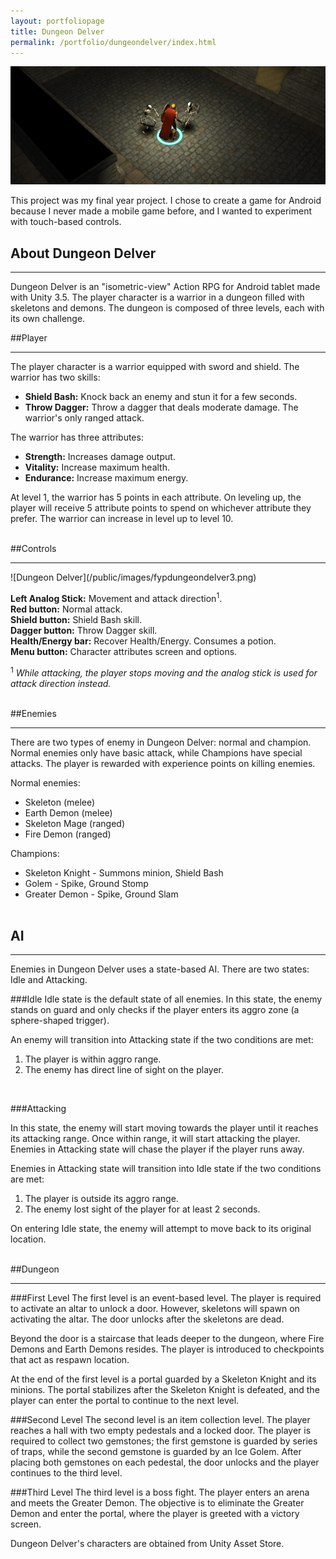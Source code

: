 ```yaml
---
layout: portfoliopage
title: Dungeon Delver
permalink: /portfolio/dungeondelver/index.html
---
```


![Dungeon Delver](/public/images/fypdungeondelver2.png)

<p class="message">
This project was my final year project. I chose to create a game for Android because I never made a mobile game before, and I wanted to experiment with touch-based controls.
</p>

## About Dungeon Delver
<hr class="h2line">
Dungeon Delver is an "isometric-view" Action RPG for Android tablet made with Unity 3.5. The player character is a warrior in a dungeon filled with skeletons and demons. The dungeon is composed of three levels, each with its own challenge.

##Player
<hr class="h2line">
The player character is a warrior equipped with sword and shield. The warrior has two skills:

* **Shield Bash:** Knock back an enemy and stun it for a few seconds.
* **Throw Dagger:** Throw a dagger that deals moderate damage. The warrior's only ranged attack.

The warrior has three attributes:

* **Strength:** Increases damage output.
* **Vitality:** Increase maximum health.
* **Endurance:** Increase maximum energy.

At level 1, the warrior has 5 points in each attribute. On leveling up, the player will receive 5 attribute points to spend on whichever attribute they prefer. The warrior can increase in level up to level 10.
<br><br>

##Controls
<hr class="h2line">
![Dungeon Delver](/public/images/fypdungeondelver3.png)

**Left Analog Stick:** Movement and attack direction<sup>1</sup>.<br>
**Red button:** Normal attack.<br>
**Shield button:** Shield Bash skill.<br>
**Dagger button:** Throw Dagger skill.<br>
**Health/Energy bar:** Recover Health/Energy. Consumes a potion.<br>
**Menu button:** Character attributes screen and options.

<sup>1</sup> *While attacking, the player stops moving and the analog stick is used for attack direction instead.*
<br><br>

##Enemies
<hr class="h2line">
There are two types of enemy in Dungeon Delver: normal and champion. Normal enemies only have basic attack, while Champions have special attacks. The player is rewarded with experience points on killing enemies.

Normal enemies:

* Skeleton (melee)
* Earth Demon (melee)
* Skeleton Mage (ranged)
* Fire Demon (ranged)

Champions:

* Skeleton Knight - Summons minion, Shield Bash
* Golem - Spike, Ground Stomp
* Greater Demon - Spike, Ground Slam
<br><br>

## AI
<hr class="h2line">
Enemies in Dungeon Delver uses a state-based AI. There are two states: Idle and Attacking.
<br>

###Idle
Idle state is the default state of all enemies. In this state, the enemy stands on guard and only checks if the player enters its aggro zone (a sphere-shaped trigger).

An enemy will transition into Attacking state if the two conditions are met:

1. The player is within aggro range.
2. The enemy has direct line of sight on the player.
<br>


###Attacking

In this state, the enemy will start moving towards the player until it reaches its attacking range. Once within range, it will start attacking the player. Enemies in Attacking state will chase the player if the player runs away.

Enemies in Attacking state will transition into Idle state if the two conditions are met:

1. The player is outside its aggro range.
2. The enemy lost sight of the player for at least 2 seconds.

On entering Idle state, the enemy will attempt to move back to its original location.
<br><br>

##Dungeon
<hr class="h2line">

###First Level
The first level is an event-based level. The player is required to activate an altar to unlock a door. However, skeletons will spawn on activating the altar. The door unlocks after the skeletons are dead.

Beyond the door is a staircase that leads deeper to the dungeon, where Fire Demons and Earth Demons resides. The player is introduced to checkpoints that act as respawn location.

At the end of the first level is a portal guarded by a Skeleton Knight and its minions. The portal stabilizes after the Skeleton Knight is defeated, and the player can enter the portal to continue to the next level.

###Second Level
The second level is an item collection level. The player reaches a hall with two empty pedestals and a locked door. The player is required to collect two gemstones; the first gemstone is guarded by series of traps, while the second gemstone is guarded by an Ice Golem. After placing both gemstones on each pedestal, the door unlocks and the player continues to the third level.

###Third Level
The third level is a boss fight. The player enters an arena and meets the Greater Demon. The objective is to eliminate the Greater Demon and enter the portal, where the player is greeted with a victory screen.
<p class="message">
Dungeon Delver's characters are obtained from Unity Asset Store.
</p>
